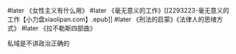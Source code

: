 #later 《女性主义有什么用》
#later 《毫无意义的工作》[[2293223-毫无意义的工作【小力盘xiaolipan.com】.epub]]
#later 《刑法的启蒙》《法律人的思绪方式》
#later 《拉不勒斯四部曲》

私域是不讲政治正确的

